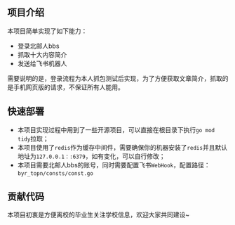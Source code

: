 ## 项目介绍
本项目简单实现了如下能力： 
- 登录北邮人bbs
- 抓取十大内容简介
- 发送给飞书机器人

需要说明的是，登录流程为本人抓包测试后实现，为了方便获取文章简介，抓取的是手机网页版的请求，不保证所有人能用。

## 快速部署
- 本项目实现过程中用到了一些开源项目，可以直接在根目录下执行`go mod tidy`拉取；
- 本项目使用了`redis`作为缓存中间件，需要确保你的机器安装了`redis`并且默认地址为`127.0.0.1：:6379`，如有变化，可以自行修改；
- 本项目需要北邮人bbs的账号，同时需要配置飞书`WebHook`，配置路径：
`byr_topn/consts/const.go`

## 贡献代码
本项目初衷是方便离校的毕业生关注学校信息，欢迎大家共同建设~
